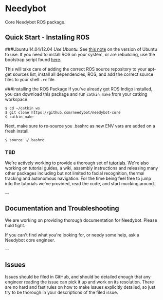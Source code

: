 # Needybot 
Core Needybot ROS package.

## Quick Start - Installing ROS
###Ubuntu 14.04/12.04
*Use Ubuntu.* See [this note](https://github.com/wieden-kennedy/needybot-ros/wiki/Building-a-Needybot-Instance#note-on-os-version)
on the version of Ubuntu to use.
If you need to install ROS on your system, or are rebuilding, use
the bootstrap script found [here](https://github.com/needybot/needybot-ros-bootstrapper).

This will take care of adding the correct ROS source repository to your apt-get
sources list, install all dependencies, ROS, and add the correct source files
to your shell `.rc` file.

###Installing the ROS Package
If you've already got ROS Indigo installed, you can download this package and run `catkin make` from your catking workspace.

    $ cd ~/catkin_ws
    $ git clone https://github.com/needybot/needybot-core
    $ catkin_make 

Next, make sure to re-source you .bashrc as new ENV vars are added on a fresh install.

    $ source ~/.bashrc 

### TBD
We're actively working to provide a thorough set of [tutorials](https://github.com/needybot/needybot-tutorials). We're also working on tutorial guides, a wiki, assembly instructions and releasing many other packages including but not limited to facial recognition, thermal tracking and autonomous navigation. For the time being feel free to jump into the tutorials we've provided, read the code, and start mucking around.

--

## Documentation and Troubleshooting
We are working on providing thorough documentation for Needybot. Please hold tight. 

If you can't find what you're looking for, or needy some help, ask a Needybot core engineer.

--

## Issues
Issues should be filed in GitHub, and should be detailed enough that
any engineer reading the issue can pick it up and work on its resolution.
There are no hard and fast rules on how to make issues explicitly detailed,
so just try to be thorough in your descriptions of the filed issue.
